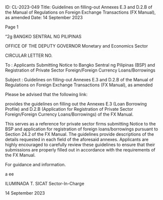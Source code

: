 ID: CL-2023-049
Title: Guidelines on filling-out Annexes E.3 and D.2.B of the Manual of Regulations on Foreign Exchange Transactions (FX Manual), as amended
Date: 14 September 2023

Page 1

“2g BANGKO SENTRAL NG PILIPINAS

OFFICE OF THE DEPUTY GOVERNOR Monetary and Economics Sector

CIRCULAR LETTER NO.

To : Applicants Submitting Notice to Bangko Sentral ng Pilipinas (BSP) and Registration of Private Sector Foreign/Foreign Currency Loans/Borrowings

Subject : Guidelines on filling-out Annexes E.3 and D.2.B of the Manual of Regulations on Foreign Exchange Transactions (FX Manual), as amended

Please be advised that the following link:

provides the guidelines on filling out the Annexes E.3 (Loan Borrowing Profile) and D.2.B (Application for Registration of Private Sector Foreign/Foreign Currency Loans/Borrowings) of the FX Manual.

This serves as a reference for private sector firms submitting Notice to the BSP and application for registration of foreign loans/borrowings pursuant to Section 24.2 of the FX Manual. The guidelines provide descriptions of the details requested in each field of the aforesaid annexes. Applicants are highly encouraged to carefully review these guidelines to ensure that their submissions are properly filled out in accordance with the requirements of the FX Manual.

For guidance and information.

a ee

ILUMINADA T. SICAT Sector-In-Charge

14 September 2023